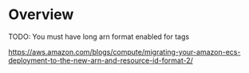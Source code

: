 # Overview


TODO: You must have long arn format enabled for tags 

https://aws.amazon.com/blogs/compute/migrating-your-amazon-ecs-deployment-to-the-new-arn-and-resource-id-format-2/

